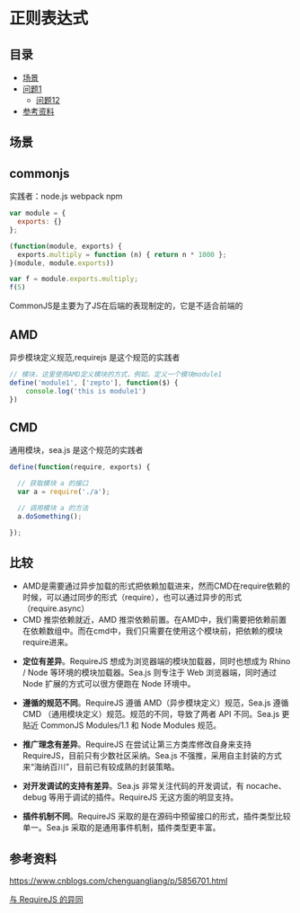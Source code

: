 # 正则表达式
## <a name="index"></a> 目录
- [场景](#situation)
- [问题1](#style)
  - [问题12](#link)
- [参考资料](#reference)


## <a name="situation"></a> 场景

## commonjs
实践者：node.js webpack npm
```javascript
var module = {
  exports: {}
};

(function(module, exports) {
  exports.multiply = function (n) { return n * 1000 };
}(module, module.exports))

var f = module.exports.multiply;
f(5)
```
CommonJS是主要为了JS在后端的表现制定的，它是不适合前端的
## AMD
异步模块定义规范,requirejs 是这个规范的实践者
```javascript
// 模块，这里使用AMD定义模块的方式，例如，定义一个模块module1
define('module1', ['zepto'], function($) {
    console.log('this is module1')
})
```

## CMD
通用模块，sea.js 是这个规范的实践者

```javascript
define(function(require, exports) {

  // 获取模块 a 的接口
  var a = require('./a');

  // 调用模块 a 的方法
  a.doSomething();

});
```

## 比较
- AMD是需要通过异步加载的形式把依赖加载进来，然而CMD在require依赖的时候，可以通过同步的形式（require），也可以通过异步的形式（require.async）
- CMD 推崇依赖就近，AMD 推崇依赖前置。在AMD中，我们需要把依赖前置在依赖数组中。而在cmd中，我们只需要在使用这个模块前，把依赖的模块require进来。

* **定位有差异**。RequireJS 想成为浏览器端的模块加载器，同时也想成为 Rhino / Node 等环境的模块加载器。Sea.js 则专注于 Web 浏览器端，同时通过 Node 扩展的方式可以很方便跑在 Node 环境中。

* **遵循的规范不同**。RequireJS 遵循 AMD（异步模块定义）规范，Sea.js 遵循 CMD （通用模块定义）规范。规范的不同，导致了两者 API 不同。Sea.js 更贴近 CommonJS Modules/1.1 和 Node Modules 规范。

* **推广理念有差异**。RequireJS 在尝试让第三方类库修改自身来支持 RequireJS，目前只有少数社区采纳。Sea.js 不强推，采用自主封装的方式来“海纳百川”，目前已有较成熟的封装策略。

* **对开发调试的支持有差异**。Sea.js 非常关注代码的开发调试，有 nocache、debug 等用于调试的插件。RequireJS 无这方面的明显支持。

* **插件机制不同**。RequireJS 采取的是在源码中预留接口的形式，插件类型比较单一。Sea.js 采取的是通用事件机制，插件类型更丰富。

## <a name="reference"></a> 参考资料
https://www.cnblogs.com/chenguangliang/p/5856701.html


[与 RequireJS 的异同](https://github.com/seajs/seajs/issues/277)

[url-base]:https://xxholic.github.io/blog/draft